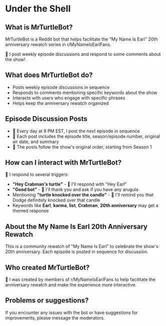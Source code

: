 # Under the Shell

## What is MrTurtleBot?
MrTurtleBot is a Reddit bot that helps facilitate the "My Name Is Earl" 20th anniversary rewatch series in r/MyNameIsEarlFans.

🐢 I post weekly episode discussions and respond to some comments about the show!

## What does MrTurtleBot do?
- Posts weekly episode discussions in sequence
- Responds to comments mentioning specific keywords about the show
- Interacts with users who engage with specific phrases
- Helps keep the anniversary rewatch organized

## Episode Discussion Posts
- 🐢 Every day at 9 PM EST, I post the next episode in sequence
- 🐢 Each post includes the episode title, season/episode number, original air date, and summary
- 🐢 The posts follow the show's original order, starting from Season 1

## How can I interact with MrTurtleBot?
🐢 I respond to several triggers:

- **"Hey Crabman's turtle"** - 🐢 I'll respond with "Hey Earl"
- **"Good bot"** - 🐢 I'll thank you and ask if you have any arugula
- Mentioning **"turtle knocked over the candle"** - 🐢 I'll remind you that Dodge definitely knocked over that candle
- Keywords like **Earl**, **karma**, **list**, **Crabman**, **20th anniversary** may get a themed response

## About the My Name Is Earl 20th Anniversary Rewatch
This is a community rewatch of "My Name Is Earl" to celebrate the show's 20th anniversary. Each episode is posted in sequence for discussion.

## Who created MrTurtleBot?
🐢 I was created by members of r/MyNameIsEarlFans to help facilitate the anniversary rewatch and make the experience more interactive.

## Problems or suggestions?
If you encounter any issues with the bot or have suggestions for improvements, please message the moderators.

